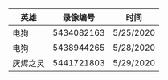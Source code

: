 英雄 | 录像编号 |  时间
-|-|-
电狗 | 5434082163 | 5/25/2020 |
电狗 | 5438944265 | 5/28/2020 |
灰烬之灵 | 5441721803 | 5/29/2020 |
